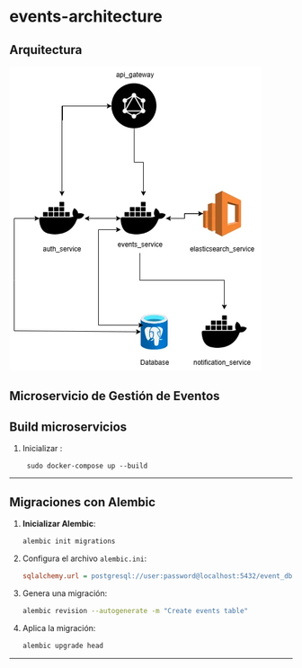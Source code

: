 # events-architecture




## Arquitectura

![Diagrama](https://raw.githubusercontent.com/juanpfrancos/events-architecture/refs/heads/main/docs/Diagram.webp)

## Microservicio de Gestión de Eventos

## Build microservicios

1. Inicializar :
   ```
    sudo docker-compose up --build
   ```
---

## Migraciones con Alembic

1. **Inicializar Alembic**:
   ```bash
   alembic init migrations

   ```

2. Configura el archivo `alembic.ini`:
   ```ini
   sqlalchemy.url = postgresql://user:password@localhost:5432/event_db
   ```

3. Genera una migración:
   ```bash
   alembic revision --autogenerate -m "Create events table"
   ```

4. Aplica la migración:
   ```bash
   alembic upgrade head
   
   ```

---
